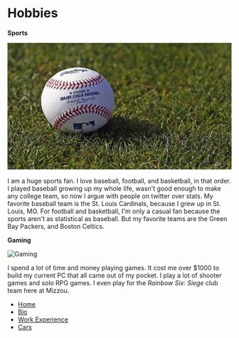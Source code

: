 # Hobbies 

**Sports**

![Baseball](baseball.jfif)

I am a huge sports fan. I love baseball, football, and basketball, in that order.
I played baseball growing up my whole life, wasn't good enough to make any college team, so now I argue with people on twitter over stats.
My favorite baseball team is the St. Louis Cardinals, because I grew up in St. Louis, MO. 
For football and basketball, I'm only a casual fan because the sports aren't as statistical as baseball. 
But my favorite teams are the Green Bay Packers, and Boston Celtics.

**Gaming**

![Gaming](https://www.google.com/url?sa=i&url=https%3A%2F%2Fwww.cyberpowerpc.com%2Fsystem%2FGamer-Essential-Esports&psig=AOvVaw2m6gFWMx3LDpS6ub-J-bqR&ust=1607837179767000&source=images&cd=vfe&ved=0CAIQjRxqFwoTCNDgorHax-0CFQAAAAAdAAAAABAF)

I spend a lot of time and money playing games. It cost me over $1000 to build my current PC that all came out of my pocket. 
I play a lot of shooter games and solo RPG games. I even play for the *Rainbow Six: Siege* club team here at Mizzou.

- [Home](README.md)
- [Bio](Bio.md)
- [Work Experience](WorkExperiences.md)
- [Cars](Cars.md)
